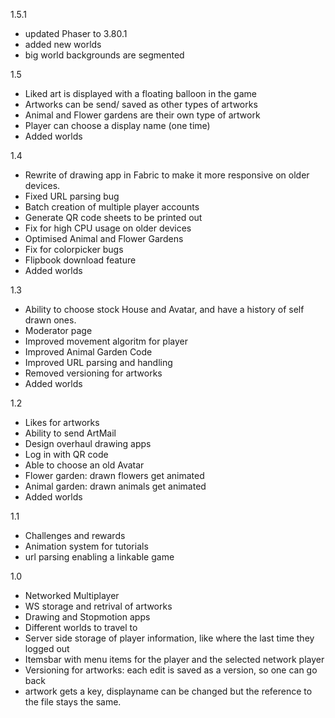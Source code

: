 1.5.1
- updated Phaser to 3.80.1
- added new worlds
- big world backgrounds are segmented

1.5
- Liked art is displayed with a floating balloon in the game
- Artworks can be send/ saved as other types of artworks
- Animal and Flower gardens are their own type of artwork
- Player can choose a display name (one time)
- Added worlds

1.4
- Rewrite of drawing app in Fabric to make it more responsive on older devices.
- Fixed URL parsing bug
- Batch creation of multiple player accounts
- Generate QR code sheets to be printed out
- Fix for high CPU usage on older devices
- Optimised Animal and Flower Gardens
- Fix for colorpicker bugs
- Flipbook download feature
- Added worlds

1.3
- Ability to choose stock House and Avatar, and have a history of self drawn ones.
- Moderator page
- Improved movement algoritm for player
- Improved Animal Garden Code
- Improved URL parsing and handling
- Removed versioning for artworks
- Added worlds

1.2    
- Likes for artworks
- Ability to send ArtMail
- Design overhaul drawing apps
- Log in with QR code
- Able to choose an old Avatar
- Flower garden: drawn flowers get animated
- Animal garden: drawn animals get animated
- Added worlds

1.1
- Challenges and rewards
- Animation system for tutorials
- url parsing enabling a linkable game

1.0
- Networked Multiplayer
- WS storage and retrival of artworks
- Drawing and Stopmotion apps
- Different worlds to travel to
- Server side storage of player information, like where the last time they logged out
- Itemsbar with menu items for the player and the selected network player
- Versioning for artworks: each edit is saved as a version, so one can go back
- artwork gets a key, displayname can be changed but the reference to the file stays the same.
